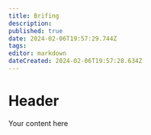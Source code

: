 ```yaml
---
title: Brifing
description: 
published: true
date: 2024-02-06T19:57:29.744Z
tags: 
editor: markdown
dateCreated: 2024-02-06T19:57:28.634Z
---
```


# Header
Your content here